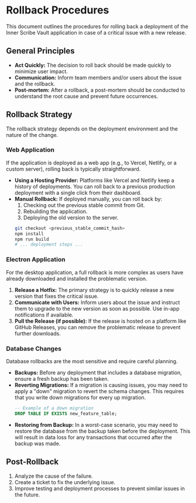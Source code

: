 # Rollback Procedures

This document outlines the procedures for rolling back a deployment of the Inner Scribe Vault application in case of a critical issue with a new release.

## General Principles

- **Act Quickly:** The decision to roll back should be made quickly to minimize user impact.
- **Communication:** Inform team members and/or users about the issue and the rollback.
- **Post-mortem:** After a rollback, a post-mortem should be conducted to understand the root cause and prevent future occurrences.

## Rollback Strategy

The rollback strategy depends on the deployment environment and the nature of the change.

### Web Application

If the application is deployed as a web app (e.g., to Vercel, Netlify, or a custom server), rolling back is typically straightforward.

- **Using a Hosting Provider:** Platforms like Vercel and Netlify keep a history of deployments. You can roll back to a previous production deployment with a single click from their dashboard.
- **Manual Rollback:** If deployed manually, you can roll back by:
    1. Checking out the previous stable commit from Git.
    2. Rebuilding the application.
    3. Deploying the old version to the server.
    ```bash
    git checkout <previous_stable_commit_hash>
    npm install
    npm run build
    # ... deployment steps ...
    ```

### Electron Application

For the desktop application, a full rollback is more complex as users have already downloaded and installed the problematic version.

1.  **Release a Hotfix:** The primary strategy is to quickly release a new version that fixes the critical issue.
2.  **Communicate with Users:** Inform users about the issue and instruct them to upgrade to the new version as soon as possible. Use in-app notifications if available.
3.  **Pull the Release (if possible):** If the release is hosted on a platform like GitHub Releases, you can remove the problematic release to prevent further downloads.

### Database Changes

Database rollbacks are the most sensitive and require careful planning.

- **Backups:** Before any deployment that includes a database migration, ensure a fresh backup has been taken.
- **Reverting Migrations:** If a migration is causing issues, you may need to apply a "down" migration to revert the schema changes. This requires that you write down migrations for every up migration.
    ```sql
    -- Example of a down migration
    DROP TABLE IF EXISTS new_feature_table;
    ```
- **Restoring from Backup:** In a worst-case scenario, you may need to restore the database from the backup taken before the deployment. This will result in data loss for any transactions that occurred after the backup was made.

## Post-Rollback

1.  Analyze the cause of the failure.
2.  Create a ticket to fix the underlying issue.
3.  Improve testing and deployment processes to prevent similar issues in the future. 